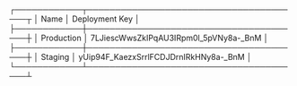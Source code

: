 ┌────────────┬───────────────────────────────────────┬
│ Name       │ Deployment Key                        │
├────────────┼───────────────────────────────────────┼
│ Production │ 7LJiescWwsZkIPqAU3IRpm0l_5pVNy8a-_BnM │
├────────────┼───────────────────────────────────────┼
│ Staging    │ yUip94F_KaezxSrrlFCDJDrnIRkHNy8a-_BnM │ 
└────────────┴───────────────────────────────────────┴